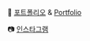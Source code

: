 📑 [포트폴리오](https://drive.google.com/file/d/12G0ff-Tm0vO2nNKotdf8atv_4JoSGZeI/view?usp=sharing) & [Portfolio](https://drive.google.com/file/d/1nlx2eTa_aFBC9ICAsnOozgEWomstCzS0/view?usp=sharing)

📷 [인스타그램](https://www.instagram.com/ssh10_16/)
